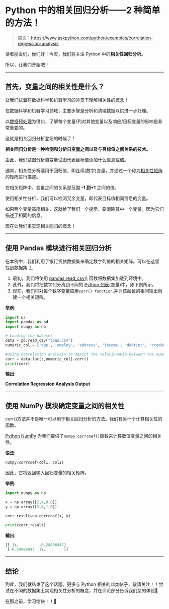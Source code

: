 # Python 中的相关回归分析——2 种简单的方法！

> 原文：<https://www.askpython.com/python/examples/correlation-regression-analysis>

读者朋友们，你们好！今天，我们将关注 Python 中的**相关性回归分析**。

所以，让我们开始吧！

* * *

## 首先，变量之间的相关性是什么？

让我们试着在数据科学和机器学习的背景下理解相关性的概念！

在数据科学和机器学习领域，主要步骤是分析和清理数据以供进一步处理。

以[数据预处理](https://www.askpython.com/python/examples/standardize-data-in-python)为借口，了解每个变量/列对其他变量以及响应/目标变量的影响是非常重要的。

这就是相关回归分析登场的时候了！

**相关回归分析是一种检测和分析自变量之间以及与目标值之间关系的技术。**

由此，我们试图分析自变量试图代表目标值添加什么信息或值。

通常，相关性分析适用于回归值，即连续(数字)变量，并通过一个称为[相关性矩阵](https://www.askpython.com/python/examples/correlation-matrix-in-python)的矩阵进行描述。

在相关矩阵中，变量之间的关系是范围 **-1 到+1** 之间的值。

使用相关性分析，我们可以检测冗余变量，即代表目标值相同信息的变量。

如果两个变量高度相关，这就给了我们一个提示，要消除其中一个变量，因为它们描述了相同的信息。

现在让我们来实现相关回归的概念！

* * *

## 使用 Pandas 模块进行相关回归分析

在本例中，我们利用了银行贷款数据集来确定数字列值的相关矩阵。可以在这里 找到数据集 **[！](https://github.com/Safa1615/Dataset--loan/blob/main/bank-loan.csv)**

1.  最初，我们将使用 [pandas.read_csv()](https://www.askpython.com/python-modules/python-csv-module) 函数将数据集加载到环境中。
2.  此外，我们将把数字列分离到不同的 [Python 列表](https://www.askpython.com/python/list/python-list)(变量)中，如下例所示。
3.  现在，我们将对每个数字变量应用`corr() function`,并为该函数的相同输出创建一个相关矩阵。

**举例:**

```py
import os
import pandas as pd
import numpy as np

# Loading the dataset
data = pd.read_csv("loan.csv")
numeric_col = ['age', 'employ', 'address', 'income', 'debtinc', 'creddebt', 'othdebt']

#Using Correlation analysis to depict the relationship between the numeric/continuous data variables
corr = data.loc[:,numeric_col].corr()
print(corr)

```

**输出:**

**Correlation Regression Analysis Output**

* * *

## 使用 NumPy 模块确定变量之间的相关性

corr()方法并不是唯一可以用于相关回归分析的方法。我们有另一个计算相关性的函数。

[Python NumPy](https://www.askpython.com/python-modules/numpy/python-numpy-arrays) 为我们提供了`numpy.corrcoef()`函数来计算数值变量之间的相关性。

**语法:**

```py
numpy.corrcoef(col1, col2)

```

因此，它将返回输入回归变量的相关矩阵。

**举例:**

```py
import numpy as np 

x = np.array([2,4,8,6]) 
y = np.array([3,4,1,6]) 

corr_result=np.corrcoef(x, y) 

print(corr_result) 

```

**输出:**

```py
[[ 1\.         -0.24806947]
 [-0.24806947  1\.        ]]

```

* * *

## 结论

到此，我们就结束了这个话题。更多与 Python 相关的此类帖子，敬请关注！！尝试在不同的数据集上实现相关性分析的概念，并在评论部分告诉我们您的体验🙂

在那之前，学习愉快！！🙂